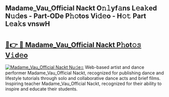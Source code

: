 ## Madame_Vau_Official Nackt O𝚗𝚕yf𝚊ns L𝚎a𝚔ed N𝚞𝚍es - Part-ODe P𝚑𝚘tos Vi𝚍𝚎o - H𝚘𝚝 Part L𝚎a𝚔s vnswH

# <h2><a href="http://kfeszr.oniu.top/?m=Madame_Vau_Official+Nackt">🔗👉 🔴 Madame_Vau_Official Nackt P𝚑ot𝚘𝚜 V𝚒d𝚎o</a></h2>

[![Madame_Vau_Official Nackt Nu𝚍e𝚜](https://i.imgur.com/0qMVB7G.gif)](http://kfeszr.oniu.top/?m=Madame_Vau_Official+Nackt)
Web-based artist and dance performer Madame_Vau_Official Nackt, recognized for publishing dance and lifestyle tutorials through solo and collaborative dance acts and brief films. Inspiring teacher Madame_Vau_Official Nackt, recognized for their ability to inspire and educate their students.  
